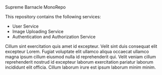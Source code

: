 Supreme Barnacle MonoRepo

This repository contains the following services:
- User Service
- Image Uploading Service
- Authentication and Authorization Service

Cillum sint exercitation quis amet id excepteur. Velit sint duis consequat elit excepteur Lorem. Fugiat voluptate elit ullamco aliqua occaecat ullamco magna ipsum cillum eiusmod nulla id reprehenderit qui. Velit veniam cillum reprehenderit nostrud id excepteur laborum exercitation pariatur laborum incididunt elit officia. Cillum laborum irure est ipsum laborum minim minim.
